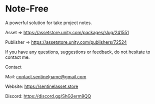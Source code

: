 # Note-Free
A powerful solution for take project notes.

Asset => https://assetstore.unity.com/packages/slug/241551

Publisher => https://assetstore.unity.com/publishers/72524


If you have any questions, suggestions or feedback, do not hesitate to contact me.

Contact 

Mail: contact.sentinelgame@gmail.com 

Website: https://sentinelasset.store 

Discord: https://discord.gg/ShG2erm9QQ 

